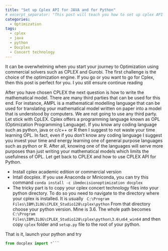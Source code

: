 ```yaml
---
title: "Set up Cplex API for JAVA and for Python"
# excerpt_separator: "This post will teach you how to set up cplex API for python"
categories:
  - Optimization
tags:
  - cplex
  - java
  - python
  - Docplex
  - Concert technology
---
```


It can be overwhelming when you start your journey to Optimization using commercial solvers such as CPLEX and Gurobi. The first challenge is the choice of the optimization engine. If you go or you want to go for Cplex, then this post is perfect for you. I you still ensure continue reading

After you have chosen CPLEX the next question is how to write the mathematical model. There are many third parties that can be used for this end. For instance, AMPL is a mathematical modelling language that can be used for translating your mathematical model written on paper into a model that is understood by computers. We are not going to use any third party. Let stick with CpLEX.
Cplex offers a programming language known as OPL (Optimization Programming Language). If you know any coding language such as python, java or c/c++ or R then I suggest to not waste your time learning OPL. In fact, even if you don’t know any coding language I suggest you invest your time and energy learning one of general purpose languages such as python or R. After all, knowing one of the languages will serve more purposes than just writing your mathematical models which limits the usefulness of OPL. Let get back to CPLEX and how to use CPLEX API for Python.
-	Install cplex academic edition or commercial version
-	Intall docplex. If you use Anaconda or Miniconda, you can try this command 
```conda install -c ibmdecisionoptimization docplex```
-	The tricky part is to copy your cplex concert technology files into your python directory. To do so you need to navigate to the directory where your cplex is installed. It is usually ` C:\Program Files\IBM\ILOG\CPLEX_Studio128\cplex\python` From that directory choose your python version. Mine is 3.6. The whole path becomes ` C:\Program Files\IBM\ILOG\CPLEX_Studio128\cplex\python\3.6\x64_win64` and then copy `cplex` folder and `setup.py` file to the root of your python. 


That is it, launch your python and try 
```python 
from docplex import *```




